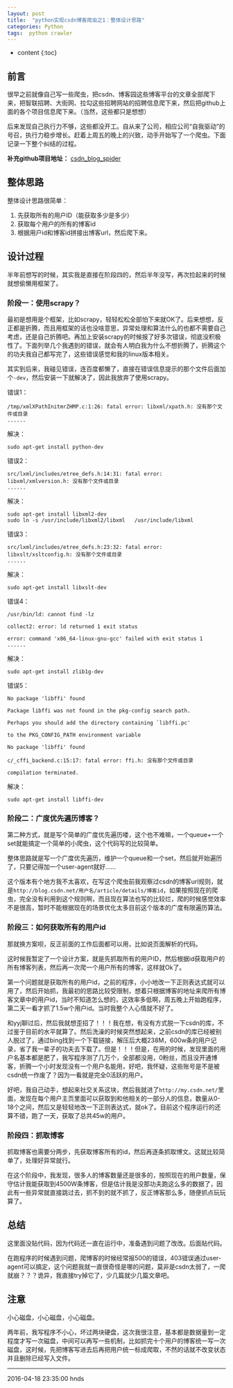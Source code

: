 ```yaml
---
layout: post
title:  "python实现csdn博客爬虫之1：整体设计思路"
categories: Python
tags:  python crawler 
---
```


* content
{:toc}

## 前言

很早之前就像自己写一些爬虫，把csdn、博客园这些博客平台的文章全部爬下来，把智联招聘、大街网、拉勾这些招聘网站的招聘信息爬下来，然后把github上面的各个项目信息爬下来。（当然，这些都只是想想）

后来发现自己执行力不够，这些都没开工。自从来了公司，相应公司“自我驱动”的号召，执行力稳步增长。赶着上周五的晚上的兴致，动手开始写了一个爬虫。下面记录一下整个纠结的过程。

**补充github项目地址：** [csdn_blog_spider](https://github.com/zhaodedong/csdn_blog_spider)


## 整体思路

整体设计思路很简单：

1. 先获取所有的用户ID（能获取多少是多少）
2. 获取每个用户的所有的博客id
3. 根据用户id和博客id拼接出博客url，然后爬下来。


## 设计过程

半年前想写的时候，其实我是直接在阶段四的，然后半年没写，再次捡起来的时候就想偷懒用框架了。

### 阶段一：使用scrapy？

最初是想用是个框架，比如scrapy，轻轻松松全部怕下来就OK了。后来想想，反正都是折腾，而且用框架的话也没啥意思，异常处理和算法什么的也都不需要自己考虑，还是自己折腾吧。再加上安装scrapy的时候报了好多次错误，彻底没积极性了。下面列举几个我遇到的错误，就会有人明白我为什么不想折腾了，折腾这个的功夫我自己都写完了，这些错误感觉和我的linux版本相关。

其实到后来，我碰见错误，连百度都懒了，直接在错误信息提示的那个文件后面加个`-dev`，然后安装一下就解决了，因此我放弃了使用scrapy。

错误1：

```
/tmp/xmlXPathInitmrZHMP.c:1:26: fatal error: libxml/xpath.h: 没有那个文件或目录
......
```
解决：
```
sudo apt-get install python-dev 
```


错误2：

```
src/lxml/includes/etree_defs.h:14:31: fatal error: libxml/xmlversion.h: 没有那个文件或目录
......
```

解决：

```
sudo apt-get install libxml2-dev
sudo ln -s /usr/include/libxml2/libxml   /usr/include/libxml
```

错误3：

```
src/lxml/includes/etree_defs.h:23:32: fatal error: libxslt/xsltconfig.h: 没有那个文件或目录
......
```

解决：
```
sudo apt-get install libxslt-dev
```

错误4：

```
/usr/bin/ld: cannot find -lz

collect2: error: ld returned 1 exit status

error: command 'x86_64-linux-gnu-gcc' failed with exit status 1
......
```


解决：
```
sudo apt-get install zlib1g-dev
```

错误5：

```
No package 'libffi' found

Package libffi was not found in the pkg-config search path.

Perhaps you should add the directory containing `libffi.pc'

to the PKG_CONFIG_PATH environment variable

No package 'libffi' found

c/_cffi_backend.c:15:17: fatal error: ffi.h: 没有那个文件或目录

compilation terminated.

```

解决：

```
sudo apt-get install libffi-dev
```

### 阶段二：广度优先遍历博客？

第二种方式，就是写个简单的广度优先遍历喽，这个也不难嘛，一个queue+一个set就能搞定一个简单的小爬虫，这个代码写的比较简单。

整体思路就是写一个广度优先遍历，维护一个queue和一个set，然后就开始遍历了，只要记得加一个user-agent就好......

这个版本有个地方我不太喜欢，在写这个爬虫前我观察过csdn的博客url规则，就是`http://blog.csdn.net/用户名/article/details/博客id`，如果按照现在的爬虫，完全没有利用到这个规则啊，而且现在算法也写的比较烂，爬的时候感觉效率不是很高，暂时不能根据现在的场景优化太多目前这个版本的广度有限遍历算法。

### 阶段三：如何获取所有的用户id

那就换方案呗，反正前面的工作后面都可以用，比如说页面解析的代码。

这时候我暂定了一个设计方案，就是先抓取所有的用户ID，然后根据id获取用户的所有博客列表，然后再一次爬一个用户所有的博客，这样就Ok了。

第一个问题就是获取所有的用户id，之前的程序，小小地改一下正则表达式就可以用了，然后开始抓，我最初的思路比较受限制，想着只根据博客的地址来爬所有博客文章中的用户id，当时不知道怎么想的，这效率多低啊，周五晚上开始跑程序，第二天一看才抓了1.5w个用户id。当时我整个人心情就不好了。

和yyj聊过后，然后我就想歪招了！！！我在想，有没有方式脱一下csdn的库，不过鉴于目前的水平就算了。然后洗澡的时候突然想起来，之前csdn的库已经被别人脱过了，通过bing找到一个下载链接，解压后大概238M，600w条的用户记录，省了我一辈子的功夫去下载了。但是！！！但是，在用的时候，发现里面的用户名基本都是肥了，我写程序测了几万个，全部都没用，0粉丝，而且没开通博客，折腾一个小时发现没有一个用户名能用，好吧，我怀疑，这些账号是不是被csdn统一作废了？因为一看就是完全0活跃的用户。

好吧，我自己动手，想起来社交关系这块，然后我就进了`http://my.csdn.net/`里面，发现在每个用户主页里面可以获取到和他相关的一部分人的信息，数量从0-18个之间，然后又是轻轻地改一下正则表达式，就ok了。目前这个程序运行的还算不错，跑了一天，获取了总共45w的用户。

### 阶段四：抓取博客

抓取博客也需要分两步，先获取博客所有的id，然后再逐条抓取博文。这就比较简单了，处理好异常就行。

在这个阶段中，我发现，很多人的博客数量还是很多的，按照现在的用户数量，保守估计我能获取到4500W条博客，但是估计我是没那功夫跑这么多的数据了，因此有一些异常就直接跳过去，抓不到的就不抓了，反正博客那么多，随便抓点玩玩算了。

## 总结

这里面没贴代码，因为代码还一直在运行中，准备遇到问题了改改。后面贴代码。

在跑程序的时候遇到问题，爬博客的时候经常报500的错误，403错误通过user-agent可以搞定，这个问题我就一直很奇怪是哪的问题，莫非是csdn太弱了，一爬就崩？？？诡异，我直接try掉它了，少几篇就少几篇文章吧。

## 注意

小心磁盘，小心磁盘，小心磁盘。

两年前，我写程序不小心，坏过两块硬盘，这次我很注意，基本都是数据量到一定程度才写一次磁盘，中间可以再写一些机制，比如抓完十个用户的博客统一写一次磁盘，这时候，先把博客写进去后再把用户统一标成爬取，不然的话就不改变状态并且删除已经写入文件。

******
2016-04-18 23:35:00 hnds



